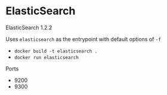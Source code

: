# ElasticSearch

ElasticSearch 1.2.2

Uses `elasticsearch` as the entrypoint with default options of `-f`

* `docker build -t elasticsearch .`
* `docker run elasticsearch`

Ports

* 9200
* 9300
